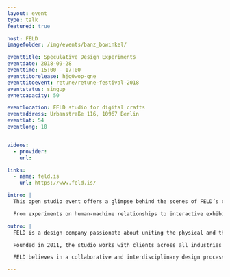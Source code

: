 ```yaml
---
layout: event
type: talk
featured: true

host: FELD
imagefolder: /img/events/banz_bowinkel/

eventtitle: Speculative Design Experiments 
eventdate: 2018-09-28
eventtime: 15:00 - 17:00
eventtitorelease: hjq0wop-qne
eventtitoevent: retune/retune-festival-2018
eventstatus: singup
evnetcapacity: 50

eventlocation: FELD studio for digital crafts
eventaddress: Urbanstraße 116, 10967 Berlin
eventlat: 54
eventlong: 10


videos:
  - provider: 
    url:

links:
  - name: feld.is
    url: https://www.feld.is/

intro: |
  This open studio event offers a glimpse behind the scenes of FELD’s creative practice and projects, along with a talk and discussion about how speculative design scenarios can be used to explore new communication principles for the future.  

  From experiments on human-machine relationships to interactive exhibition design – come by and join us for an exciting afternoon that dives right into the future!

outro: |
  FELD is a design company passionate about uniting the physical and the digital to find new ways of communicating stories and creating experiences that bridge design and engineering, art and architecture, science and society, machines and people, numbers and feelings. 

  Founded in 2011, the studio works with clients across all industries to accomplish unique communication projects, interactive environments, spatial installations and exhibitions. 

  FELD believes in a collaborative and interdisciplinary design process. At our Berlin studio, designers, architects and engineers work and create with content specialists, researchers and project managers. We think, plan, prototype and realize – together.

---
```


